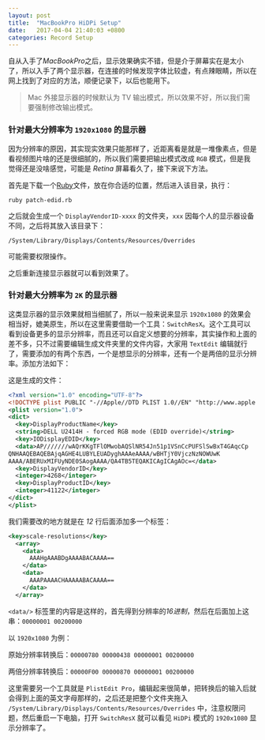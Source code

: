 ```yaml
---
layout: post
title:  "MacBookPro HiDPi Setup"
date:   2017-04-04 21:40:03 +0800
categories: Record Setup
---
```


自从入手了*MacBookPro*之后，显示效果确实不错，但是介于屏幕实在是太小了，所以入手了两个显示器，在连接的时候发现字体比较虚，有点辣眼睛，所以在网上找到了对应的方法，顺便记录下，以后也能用下。

> Mac 外接显示器的时候默认为 TV 输出模式，所以效果不好，所以我们需要强制修改输出模式。

### 针对最大分辨率为 `1920x1080` 的显示器
 
因为分辨率的原因，其实现实效果只能那样了，近距离看是就是一堆像素点，但是看视频图片啥的还是很细腻的，所以我们需要把输出模式改成 `RGB` 模式，但是我觉得还是没啥感觉，可能是 *Retina* 屏幕看久了，接下来说下方法。

首先是下载一个[Ruby](https://gist.github.com/BugRoger/5520488)文件，放在你合适的位置，然后进入该目录，执行：

```
ruby patch-edid.rb
```

之后就会生成一个 `DisplayVendorID-xxxx` 的文件夹，`xxx` 因每个人的显示器设备不同，之后将其放入该目录下：

```
/System/Library/Displays/Contents/Resources/Overrides
```

可能需要权限操作。

之后重新连接显示器就可以看到效果了。

### 针对最大分辨率为 `2K` 的显示器

这类显示器的显示效果就相当细腻了，所以一般来说来显示 `1920x1080` 的效果会相当好，媲美原生，所以在这里需要借助一个工具：`SwitchResX`。这个工具可以看到设备更多的显示分辨率，而且还可以自定义想要的分辨率，其实操作和上面的差不多，只不过需要编辑生成文件夹里的文件内容，大家用 `TextEdit` 编辑就行了，需要添加的有两个东西，一个是想显示的分辨率，还有一个是两倍的显示分辨率。添加方法如下：

这是生成的文件：

```XML
<?xml version="1.0" encoding="UTF-8"?>
<!DOCTYPE plist PUBLIC "-//Apple//DTD PLIST 1.0//EN" "http://www.apple.com/DTDs/PropertyList-1.0.dtd">
<plist version="1.0">
<dict>
  <key>DisplayProductName</key>
  <string>DELL U2414H - forced RGB mode (EDID override)</string>
  <key>IODisplayEDID</key>
  <data>AP///////wAQrKKgTFlOMwobAQSlNR54Jn51p1VSnCcPUFSlSwBxT4GAqcCp
QNHAAQEBAQEBAjqAGHE4LUBYLEUADyghAAAeAAAA/wBHTjY0VjczNzNOWUwK
AAAA/ABERUxMIFUyNDE0SAogAAAA/QA4TB5TEQAKICAgICAgAOc=</data>
  <key>DisplayVendorID</key>
  <integer>4268</integer>
  <key>DisplayProductID</key>
  <integer>41122</integer>
</dict>
</plist>
```

我们需要改的地方就是在 *12* 行后面添加多一个标签：

```XML
<key>scale-resolutions</key>
  <array>
    <data>
      AAAHgAAABDgAAAABACAAAA==
    </data>
    <data>
      AAAPAAAACHAAAAABACAAAA==
    </data>
  </array>
```

`<data/>` 标签里的内容是这样的，首先得到分辨率的*16进制*，然后在后面加上这串：`00000001 00200000`

以 `1920x1080` 为例：

原始分辨率转换后：`00000780 00000438 00000001 00200000`

两倍分辨率转换后：`00000F00 00000870 00000001 00200000`

这里需要另一个工具就是 `PlistEdit Pro`，编辑起来很简单，把转换后的输入后就会得到上面的英文字母那样的，之后还是把整个文件夹拖入 `/System/Library/Displays/Contents/Resources/Overrides` 中，注意权限问题，然后重启一下电脑，打开 `SwitchResX` 就可以看见 `HiDPi` 模式的 `1920x1080` 显示分辨率了。